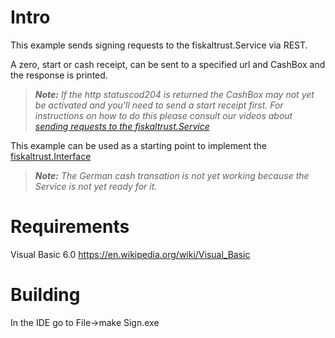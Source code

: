 # Intro

This example sends signing requests to the fiskaltrust.Service via REST.

A zero, start or cash receipt, can be sent to a specified url and CashBox and the response is printed.

> _**Note:** If the http statuscod204 is returned the CashBox may not yet be activated and you'll need to send a start receipt first. For instructions on how to do this please consult our videos about [sending requests to the fiskaltrust.Service](https://www.youtube.com/playlist?list=PL9QFfhi6nFj94kZBTxxL3kyar2Q7yTejU)_

This example can be used as a starting point to implement the [fiskaltrust.Interface](https://github.com/fiskaltrust/interface-doc)

> _**Note:** The German cash transation is not yet working because the Service is not yet ready for it._

# Requirements

Visual Basic 6.0 https://en.wikipedia.org/wiki/Visual_Basic

# Building

In the IDE go to File->make Sign.exe
